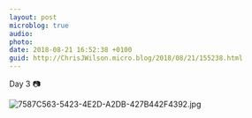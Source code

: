 ```yaml
---
layout: post
microblog: true
audio: 
photo: 
date: 2018-08-21 16:52:38 +0100
guid: http://ChrisJWilson.micro.blog/2018/08/21/155238.html
---
```

Day 3 📷

![7587C563-5423-4E2D-A2DB-427B442F4392.jpg](http://chrisjwilson.me/uploads/2018/fcf9510981.jpg)
